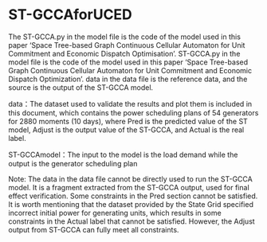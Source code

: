 # ST-GCCAforUCED
The ST-GCCA.py in the model file is the code of the model used in this paper ‘Space Tree-based Graph Continuous Cellular Automaton for Unit Commitment and Economic Dispatch Optimisation’.
ST-GCCA.py in the model file is the code of the model used in this paper ‘Space Tree-based Graph Continuous Cellular Automaton for Unit Commitment and Economic Dispatch Optimization’. data in the data file is the reference data, and the source is the output of the ST-GCCA model.

data：The dataset used to validate the results and plot them is included in this document, which contains the power scheduling plans of 54 generators for 2880 moments (10 days), where Pred is the predicted value of the ST model, Adjust is the output value of the ST-GCCA, and Actual is the real label.

ST-GCCAmodel：The input to the model is the load demand while the output is the generator scheduling plan

Note: The data in the data file cannot be directly used to run the ST-GCCA model. It is a fragment extracted from the ST-GCCA output, used for final effect verification. Some constraints in the Pred section cannot be satisfied. It is worth mentioning that the dataset provided by the State Grid specified incorrect initial power for generating units, which results in some constraints in the Actual label that cannot be satisfied. However, the Adjust output from ST-GCCA can fully meet all constraints.

